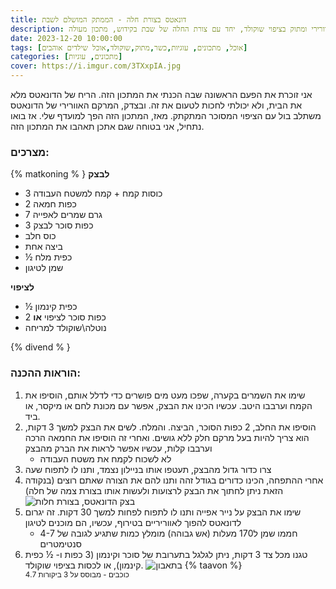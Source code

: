 ```yaml
---
title: דונאטס בצורת חלה - הממתק המושלם לשבת
description: אין כמו השילוב המצחיק הזה של דונאטס, אוורירי ומתוק בציפוי שוקולד, יחד עם צורת החלה של שבת בקידוש, מתכון מעולה!
date: 2023-12-20 10:00:00
tags: [אוכל, מתכונים, עוגיות,כשר,מתוק,שוקולד,אוכל שילדים אוהבים]
categories: [מתכונים, עוגיות]
cover: https://i.imgur.com/3TXxpIA.jpg
---
```


 אני זוכרת את הפעם הראשונה שבה הכנתי את המתכון הזה. הריח של הדונאטס מלא את הבית, ולא יכולתי לחכות לטעום את זה. ובצדק, המרקם האוורירי של הדונאטס משתלב בול עם הציפוי המסוכר המתקתק. מאז, המתכון הזה הפך למועדף שלי. אז בואו נתחיל, אני בטוחה שגם אתכן תאהבו את המתכון הזה.

### מצרכים:
{% matkoning % }
**לבצק**
-   3 כוסות קמח + קמח למשטח העבודה
-   2 כפות חמאה
-   7 גרם שמרים לאפייה
-   3 כפות סוכר לבצק
-   כוס חלב
-   ביצה אחת
-   ½ כפית מלח
-   שמן לטיגון

**לציפוי**
-   ½ כפית קינמון
-  2 כפות סוכר לציפוי
**או**
- נוטלה\שוקולד למריחה

{% divend % }
### הוראות ההכנה: 

1.  שימו את השמרים בקערה, שפכו מעט מים פושרים כדי לדלל אותם, הוסיפו את הקמח וערבבו היטב. עכשיו הכינו את הבצק, אפשר עם מכונת לחם או מיקסר, או ביד.
2.  הוסיפו את החלב, 2 כפות הסוכר, הביצה. והמלח. לשים את הבצק למשך 3 דקות, הוא צריך להיות בעל מרקם חלק ללא גושים. ואחרי זה הוסיפו את החמאה הרכה וערבבו קלות, עכשיו אפשר לראות את הברק מהבצק
	- לא לשכוח לקמח את משטח העבודה
3.  צרו כדור גדול מהבצק, תעטפו אותו בניילון נצמד, ותנו לו לתפוח שעה
4.  אחרי ההתפחה, הכינו כדורים בגודל זהה ותנו להם את הצורה שאתם רוצים (בנקודה הזאת ניתן לחתוך את הבצק לרצועות ולעשות אותו בצורת צמה של חלה)
![בצק הדונאטס, בצורת חלות](https://i.ibb.co/1M6Gt5M/IMG-20200219-183635-1-jpg.webp)
5.  שימו את הבצק על נייר אפייה ותנו לו לתפוח לפחות למשך 30 דקות. זה יגרום לדונאטס להפוך לאווריריים בטירוף, עכשיו, הם מוכנים לטיגון
	- חממו שמן ל170 מעלות (אש גבוהה) מומלץ כמות שתגיע לגובה של 4-7 סנטימטרים
6.  טגנו מכל צד 3 דקות, ניתן לגלגל בתערובת של סוכר וקינמון (3 כפות ו- ½ כפית קינמון), או לכסות בציפוי שוקולד.
![בתאבון](https://i.ibb.co/chxcV46/IMG-20200219-200644-jpg.webp)
{% taavon %}
<small><div property="aggregateRating"  typeof="AggregateRating">  <span  property="ratingValue">4.7</span> כוכבים -   מבוסס על <span  property="reviewCount">3</span> ביקורות  </div></small>